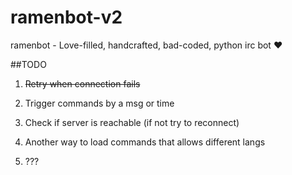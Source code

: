 # ramenbot-v2
ramenbot - Love-filled, handcrafted, bad-coded, python irc bot ❤

##TODO
1. ~~Retry when connection fails~~

2. Trigger commands by a msg or time

3. Check if server is reachable (if not try to reconnect)

4. Another way to load commands that allows different langs

5. ???
